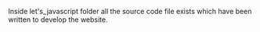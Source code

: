 Inside let's_javascript folder all the source code file exists which have been written to develop the website.
